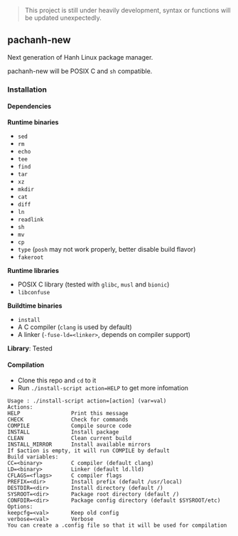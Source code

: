 > This project is still under heavily development, syntax or functions will be updated unexpectedly.
## pachanh-new
Next generation of Hanh Linux package manager. 

pachanh-new will be POSIX C and `sh` compatible.
### Installation
#### Dependencies
**Runtime binaries**
- `sed`
- `rm`
- `echo`
- `tee`
- `find`
- `tar`
- `xz`
- `mkdir`
- `cat`
- `diff`
- `ln`
- `readlink`
- `sh` 
- `mv`
- `cp`
- `type` (`posh` may not work properly, better disable build flavor)
- `fakeroot`

**Runtime libraries**
- POSIX C library (tested with `glibc`, `musl` and `bionic`)
- `libconfuse`

**Buildtime binaries**
- `install`
- A C compiler (`clang` is used by default)
- A linker (`-fuse-ld=<linker>`, depends on compiler support)

**Library**: Tested 
#### Compilation
- Clone this repo and `cd` to it
- Run `./install-script action=HELP` to get more infomation 
```
Usage : ./install-script action=[action] (var=val)
Actions:
HELP                Print this message
CHECK               Check for commands
COMPILE             Compile source code
INSTALL             Install package
CLEAN               Clean current build
INSTALL_MIRROR      Install available mirrors
If $action is empty, it will run COMPILE by default
Build variables:
CC=<binary>         C compiler (default clang)
LD=<binary>         Linker (default ld.lld)
CFLAGS=<flags>      C compiler flags
PREFIX=<dir>        Install prefix (default /usr/local)
DESTDIR=<dir>       Install directory (default /)
SYSROOT=<dir>       Package root directory (default /)
CONFDIR=<dir>       Package config directory (default $SYSROOT/etc)
Options:
keepcfg=<val>       Keep old config
verbose=<val>       Verbose
You can create a .config file so that it will be used for compilation
```

